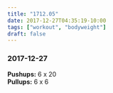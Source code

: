 ```yaml
---
title: "1712.05"
date: 2017-12-27T04:35:19-10:00
tags: ["workout", "bodyweight"]
draft: false
---
```


### 2017-12-27

**Pushups:** 6 x 20  
**Pullups:** 6 x 6  

